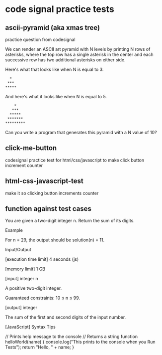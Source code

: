# code signal practice tests

## ascii-pyramid (aka xmas tree)

practice question from codesignal

We can render an ASCII art pyramid with N levels by printing N rows of asterisks, where the top row has a single asterisk in the center and each successive row has two additional asterisks on either side.

Here's what that looks like when N is equal to 3.

```
  *
 ***
*****
```

And here's what it looks like when N is equal to 5.

```
    *
   ***
  *****
 *******
*********
```

Can you write a program that generates this pyramid with a N value of 10?

## click-me-button

codesignal practice test for html/css/javascript to make click button increment counter

## html-css-javascript-test

make it so clicking button increments counter

## function against test cases

You are given a two-digit integer n. Return the sum of its digits.

Example

For n = 29, the output should be
solution(n) = 11.

Input/Output

[execution time limit] 4 seconds (js)

[memory limit] 1 GB

[input] integer n

A positive two-digit integer.

Guaranteed constraints:
10 ≤ n ≤ 99.

[output] integer

The sum of the first and second digits of the input number.

[JavaScript] Syntax Tips

// Prints help message to the console
// Returns a string
function helloWorld(name) {
console.log("This prints to the console when you Run Tests");
return "Hello, " + name;
}

